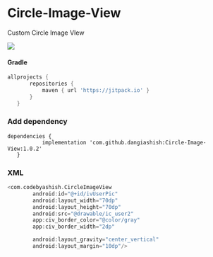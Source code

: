 # Circle-Image-View
Custom Circle Image VIew

[![](https://jitpack.io/v/DangiAshish/Circle-Image-View.svg)](https://jitpack.io/#DangiAshish/Circle-Image-View)

#### Gradle
 ```gradle
 allprojects {
		repositories {
			maven { url 'https://jitpack.io' }
		}
	}
 ```
 
 ### Add dependency
 
 ```Dependency
 dependencies {
	        implementation 'com.github.dangiashish:Circle-Image-View:1.0.2'
	}
 ```

### XML
```groovy
<com.codebyashish.CircleImageView
        android:id="@+id/ivUserPic"
        android:layout_width="70dp"
        android:layout_height="70dp"
        android:src="@drawable/ic_user2"
        app:civ_border_color="@color/gray"
        app:civ_border_width="2dp"

        android:layout_gravity="center_vertical"
        android:layout_margin="10dp"/>
```
